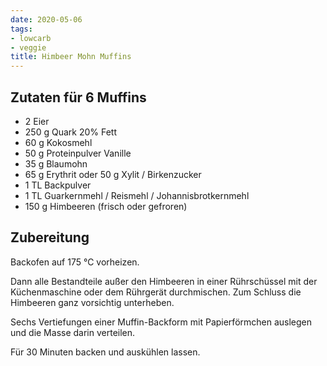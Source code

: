 ```yaml
---
date: 2020-05-06
tags:
- lowcarb
- veggie
title: Himbeer Mohn Muffins
---
```


## Zutaten für 6 Muffins
- 2     Eier
- 250 g Quark 20% Fett
- 60 g  Kokosmehl
- 50 g  Proteinpulver Vanille
- 35 g  Blaumohn
- 65 g  Erythrit oder 50 g Xylit / Birkenzucker
- 1 TL  Backpulver
- 1 TL  Guarkernmehl / Reismehl / Johannisbrotkernmehl
- 150 g Himbeeren (frisch oder gefroren)

## Zubereitung
Backofen auf 175 ℃ vorheizen.

Dann alle Bestandteile außer den Himbeeren in einer Rührschüssel mit der Küchenmaschine oder dem Rührgerät durchmischen. Zum Schluss die Himbeeren ganz vorsichtig unterheben.

Sechs Vertiefungen einer Muffin-Backform mit Papierförmchen auslegen und die Masse darin verteilen.

Für 30 Minuten backen und auskühlen lassen.
